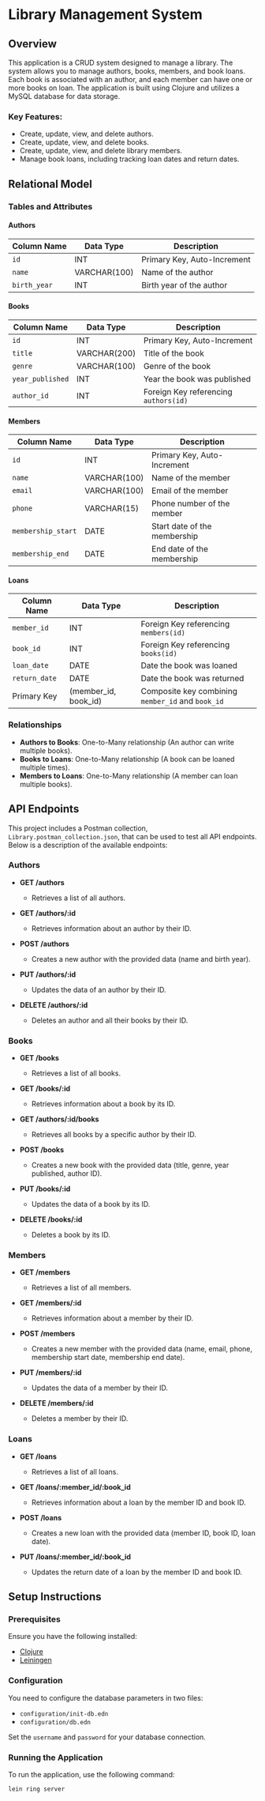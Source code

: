 # Library Management System

## Overview

This application is a CRUD system designed to manage a library. The system allows you to manage authors, books, members, and book loans. Each book is associated with an author, and each member can have one or more books on loan. The application is built using Clojure and utilizes a MySQL database for data storage.

### Key Features:
- Create, update, view, and delete authors.
- Create, update, view, and delete books.
- Create, update, view, and delete library members.
- Manage book loans, including tracking loan dates and return dates.

## Relational Model

### Tables and Attributes

#### Authors
| Column Name   | Data Type    | Description                        |
|---------------|--------------|------------------------------------|
| `id`          | INT          | Primary Key, Auto-Increment        |
| `name`        | VARCHAR(100) | Name of the author                 |
| `birth_year`  | INT          | Birth year of the author           |

#### Books
| Column Name     | Data Type    | Description                            |
|-----------------|--------------|----------------------------------------|
| `id`            | INT          | Primary Key, Auto-Increment            |
| `title`         | VARCHAR(200) | Title of the book                      |
| `genre`         | VARCHAR(100) | Genre of the book                      |
| `year_published`| INT          | Year the book was published            |
| `author_id`     | INT          | Foreign Key referencing `authors(id)`  |

#### Members
| Column Name        | Data Type    | Description                        |
|--------------------|--------------|------------------------------------|
| `id`               | INT          | Primary Key, Auto-Increment        |
| `name`             | VARCHAR(100) | Name of the member                 |
| `email`            | VARCHAR(100) | Email of the member                |
| `phone`            | VARCHAR(15)  | Phone number of the member         |
| `membership_start` | DATE         | Start date of the membership       |
| `membership_end`   | DATE         | End date of the membership         |

#### Loans
| Column Name  | Data Type | Description                               |
|--------------|-----------|-------------------------------------------|
| `member_id`  | INT       | Foreign Key referencing `members(id)`     |
| `book_id`    | INT       | Foreign Key referencing `books(id)`       |
| `loan_date`  | DATE      | Date the book was loaned                  |
| `return_date`| DATE      | Date the book was returned                |
| Primary Key  | (member_id, book_id) | Composite key combining `member_id` and `book_id` |

### Relationships

- **Authors to Books**: One-to-Many relationship (An author can write multiple books).
- **Books to Loans**: One-to-Many relationship (A book can be loaned multiple times).
- **Members to Loans**: One-to-Many relationship (A member can loan multiple books).

## API Endpoints

This project includes a Postman collection, `Library.postman_collection.json`, 
that can be used to test all API endpoints. Below is a description of the available endpoints:

### Authors
- **GET /authors**
    - Retrieves a list of all authors.

- **GET /authors/:id**
    - Retrieves information about an author by their ID.

- **POST /authors**
    - Creates a new author with the provided data (name and birth year).

- **PUT /authors/:id**
    - Updates the data of an author by their ID.

- **DELETE /authors/:id**
    - Deletes an author and all their books by their ID.

### Books
- **GET /books**
    - Retrieves a list of all books.

- **GET /books/:id**
    - Retrieves information about a book by its ID.

- **GET /authors/:id/books**
    - Retrieves all books by a specific author by their ID.

- **POST /books**
    - Creates a new book with the provided data (title, genre, year published, author ID).

- **PUT /books/:id**
    - Updates the data of a book by its ID.

- **DELETE /books/:id**
    - Deletes a book by its ID.

### Members
- **GET /members**
    - Retrieves a list of all members.

- **GET /members/:id**
    - Retrieves information about a member by their ID.

- **POST /members**
    - Creates a new member with the provided data (name, email, phone, membership start date, membership end date).

- **PUT /members/:id**
    - Updates the data of a member by their ID.

- **DELETE /members/:id**
    - Deletes a member by their ID.

### Loans
- **GET /loans**
    - Retrieves a list of all loans.

- **GET /loans/:member_id/:book_id**
    - Retrieves information about a loan by the member ID and book ID.

- **POST /loans**
    - Creates a new loan with the provided data (member ID, book ID, loan date).

- **PUT /loans/:member_id/:book_id**
    - Updates the return date of a loan by the member ID and book ID.

## Setup Instructions

### Prerequisites

Ensure you have the following installed:

- [Clojure](https://clojure.org/guides/getting_started)
- [Leiningen](https://leiningen.org/)

### Configuration

You need to configure the database parameters in two files:

- `configuration/init-db.edn`
- `configuration/db.edn`

Set the `username` and `password` for your database connection.

### Running the Application

To run the application, use the following command:

```bash
lein ring server